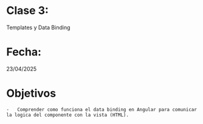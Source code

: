 # Clase 3: 
Templates y Data Binding

# Fecha: 
23/04/2025

# Objetivos
    -   Comprender como funciona el data binding en Angular para comunicar la logica del componente con la vista (HTML).